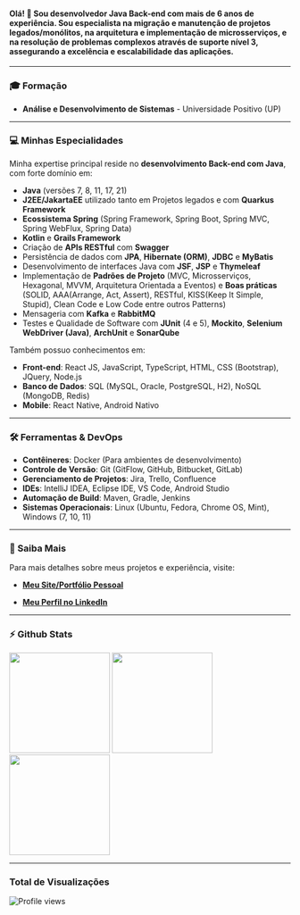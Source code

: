 #### Olá! 👋 Sou desenvolvedor **Java Back-end** com mais de **6 anos de experiência**. Sou especialista na **migração e manutenção de projetos legados/monólitos**, na arquitetura e implementação de **microsserviços**, e na resolução de problemas complexos através de **suporte nível 3**, assegurando a excelência e escalabilidade das aplicações.

---

### 🎓 Formação

* **Análise e Desenvolvimento de Sistemas** - Universidade Positivo (UP)

---

### 💻 Minhas Especialidades

Minha expertise principal reside no **desenvolvimento Back-end com Java**, com forte domínio em:

* **Java** (versões 7, 8, 11, 17, 21)
* **J2EE/JakartaEE** utilizado tanto em Projetos legados e com **Quarkus Framework**
* **Ecossistema Spring** (Spring Framework, Spring Boot, Spring MVC, Spring WebFlux, Spring Data)
* **Kotlin** e **Grails Framework**
* Criação de **APIs RESTful** com **Swagger**
* Persistência de dados com **JPA**, **Hibernate (ORM)**, **JDBC** e **MyBatis** 
* Desenvolvimento de interfaces Java com **JSF**, **JSP** e **Thymeleaf**
* Implementação de **Padrões de Projeto** (MVC, Microsserviços, Hexagonal, MVVM, Arquitetura Orientada a Eventos) e **Boas práticas** (SOLID, AAA(Arrange, Act, Assert), RESTful, KISS(Keep It Simple, Stupid), Clean Code e Low Code entre outros Patterns)
* Mensageria com **Kafka** e **RabbitMQ**
* Testes e Qualidade de Software com **JUnit** (4 e 5), **Mockito**, **Selenium WebDriver (Java)**, **ArchUnit** e **SonarQube**

Também possuo conhecimentos em:

* **Front-end**: React JS, JavaScript, TypeScript, HTML, CSS (Bootstrap), JQuery, Node.js
* **Banco de Dados**: SQL (MySQL, Oracle, PostgreSQL, H2), NoSQL (MongoDB, Redis)
* **Mobile**: React Native, Android Nativo

---

### 🛠️ Ferramentas & DevOps

* **Contêineres**: Docker (Para ambientes de desenvolvimento)
* **Controle de Versão**: Git (GitFlow, GitHub, Bitbucket, GitLab)
* **Gerenciamento de Projetos**: Jira, Trello, Confluence 
* **IDEs**: IntelliJ IDEA, Eclipse IDE, VS Code, Android Studio
* **Automação de Build**: Maven, Gradle, Jenkins 
* **Sistemas Operacionais**: Linux (Ubuntu, Fedora, Chrome OS, Mint), Windows (7, 10, 11)

---

### 🔗 Saiba Mais

Para mais detalhes sobre meus projetos e experiência, visite:
* [**Meu Site/Portfólio Pessoal**](https://gabryelboeira.github.io/)

* [**Meu Perfil no LinkedIn**](https://www.linkedin.com/in/gabryel-boeira/)

---

### ⚡ Github Stats</b></summary>

<div align="left">
  
<img height="180em" src="https://github-readme-stats.vercel.app/api/top-langs/?username=GabryelBoeira&show_icons=true&hide_border=true&layout=compact&langs_count=8&theme=default"/>
<img height="180em" src="https://github-readme-stats.vercel.app/api?username=GabryelBoeira&show_icons=true&hide_border=true&count_private=true&include_all_commits=true&theme=default" />
<img height="180em" src="https://github-readme-streak-stats.herokuapp.com/?user=GabryelBoeira&show_icons=true&hide_border=true&count_private=true&include_all_commits=true&theme=default" />

</div>

---

### Total de Visualizações

![Profile views](https://profile-counter.deno.dev/GabryelBoeira/count.svg)

